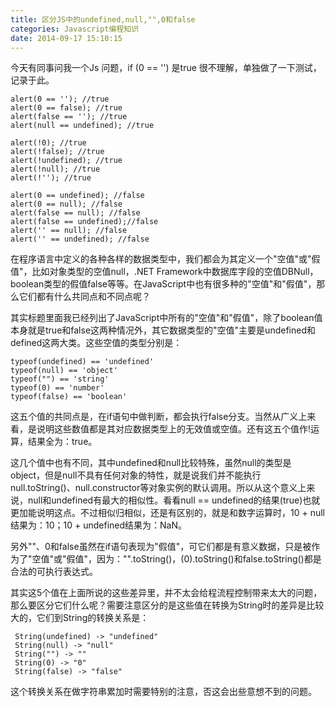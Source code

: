 ```yaml
---
title: 区分JS中的undefined,null,"",0和false
categories: Javascript编程知识
date: 2014-09-17 15:10:15
---
```


今天有同事问我一个Js 问题，if (0 == '') 是true  很不理解，单独做了一下测试，记录于此。

	alert(0 == ''); //true
	alert(0 == false); //true
	alert(false == ''); //true
	alert(null == undefined); //true
	
	alert(!0); //true
	alert(!false); //true
	alert(!undefined); //true
	alert(!null); //true
	alert(!''); //true
	
	alert(0 == undefined); //false
	alert(0 == null); //false
	alert(false == null); //false
	alert(false == undefined);//false
	alert('' == null); //false
	alert('' == undefined); //false

在程序语言中定义的各种各样的数据类型中，我们都会为其定义一个"空值"或"假值"，比如对象类型的空值null，.NET Framework中数据库字段的空值DBNull，boolean类型的假值false等等。在JavaScript中也有很多种的"空值"和"假值"，那么它们都有什么共同点和不同点呢？


其实标题里面我已经列出了JavaScript中所有的"空值"和"假值"，除了boolean值本身就是true和false这两种情况外，其它数据类型的"空值"主要是undefined和defined这两大类。这些空值的类型分别是：

	typeof(undefined) == 'undefined'
	typeof(null) == 'object'
	typeof("") == 'string'
	typeof(0) == 'number'
	typeof(false) == 'boolean'

这五个值的共同点是，在if语句中做判断，都会执行false分支。当然从广义上来看，是说明这些数值都是其对应数据类型上的无效值或空值。还有这五个值作!运算，结果全为：true。

这几个值中也有不同，其中undefined和null比较特殊，虽然null的类型是object，但是null不具有任何对象的特性，就是说我们并不能执行null.toString()、null.constructor等对象实例的默认调用。所以从这个意义上来说，null和undefined有最大的相似性。看看null == undefined的结果(true)也就更加能说明这点。不过相似归相似，还是有区别的，就是和数字运算时，10 + null结果为：10；10 + undefined结果为：NaN。

另外""、0和false虽然在if语句表现为"假值"，可它们都是有意义数据，只是被作为了"空值"或"假值"，因为："".toString()，(0).toString()和false.toString()都是合法的可执行表达式。

其实这5个值在上面所说的这些差异里，并不太会给程流程控制带来太大的问题，那么要区分它们什么呢？需要注意区分的是这些值在转换为String时的差异是比较大的，它们到String的转换关系是：

	 String(undefined) -> "undefined"
	 String(null) -> "null"
	 String("") -> ""
	 String(0) -> "0"
	 String(false) -> "false"

这个转换关系在做字符串累加时需要特别的注意，否这会出些意想不到的问题。